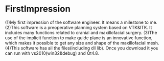 # FirstImpression
(1)My first impression of the software engineer. It means a milestone to me.
(2)This software is a preoperative planning system based on VTK&ITK. It includes many functions related to cranial and maxillofacial surgery.
(3)The use of the implicit function to make guide plane is an innovative function, which makes it possible to get any size and shape of the maxillofacial mesh.
(4)This software has all the files(including dll lib). Once you download it you can run with vs2010(win32&debug) and Qt4.8.
